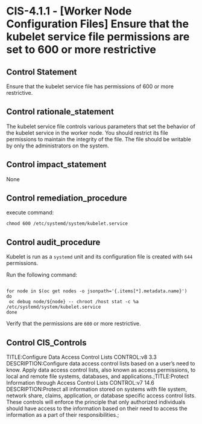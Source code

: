 # CIS-4.1.1 - \[Worker Node Configuration Files\] Ensure that the kubelet service file permissions are set to 600 or more restrictive

## Control Statement

Ensure that the kubelet service file has permissions of 600 or more restrictive.

## Control rationale_statement

The kubelet service file controls various parameters that set the behavior of the kubelet service in the worker node. You should restrict its file permissions to maintain the integrity of the file. The file should be writable by only the administrators on the system.

## Control impact_statement

None

## Control remediation_procedure

execute command:

```
chmod 600 /etc/systemd/system/kubelet.service
```

## Control audit_procedure

Kubelet is run as a `systemd` unit and its configuration file is created with `644` permissions.

Run the following command:

```

for node in $(oc get nodes -o jsonpath='{.items[*].metadata.name}')
do
 oc debug node/${node} -- chroot /host stat -c %a /etc/systemd/system/kubelet.service
done
```

Verify that the permissions are `600` or more restrictive.

## Control CIS_Controls

TITLE:Configure Data Access Control Lists CONTROL:v8 3.3 DESCRIPTION:Configure data access control lists based on a user’s need to know. Apply data access control lists, also known as access permissions, to local and remote file systems, databases, and applications.;TITLE:Protect Information through Access Control Lists CONTROL:v7 14.6 DESCRIPTION:Protect all information stored on systems with file system, network share, claims, application, or database specific access control lists. These controls will enforce the principle that only authorized individuals should have access to the information based on their need to access the information as a part of their responsibilities.;
